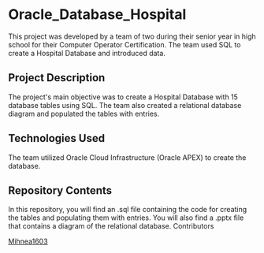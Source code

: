 # Oracle_Database_Hospital
  This project was developed by a team of two during their senior year in high school for their Computer Operator Certification. The team used SQL to create a Hospital Database and introduced data.
## Project Description

The project's main objective was to create a Hospital Database with 15 database tables using SQL. The team also created a relational database diagram and populated the tables with entries.
## Technologies Used

The team utilized Oracle Cloud Infrastructure (Oracle APEX) to create the database.
## Repository Contents

In this repository, you will find an .sql file containing the code for creating the tables and populating them with entries. You will also find a .pptx file that contains a diagram of the relational database.
Contributors

[Mihnea1603](https://github.com/Mihnea1603)


